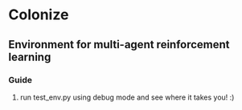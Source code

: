 # Colonize

## Environment for multi-agent reinforcement learning

### Guide

1. run test_env.py using debug mode and see where it takes you! :)
